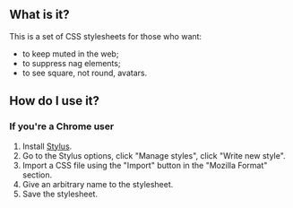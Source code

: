 ## What is it?

This is a set of CSS stylesheets for those who want:

* to keep muted in the web;
* to suppress nag elements;
* to see square, not round, avatars.

## How do I use it?

### If you're a Chrome user

1. Install [Stylus](https://chrome.google.com/webstore/detail/stylus/clngdbkpkpeebahjckkjfobafhncgmne).
1. Go to the Stylus options, click "Manage styles", click "Write new style".
1. Import a CSS file using the "Import" button in the "Mozilla Format" section.
1. Give an arbitrary name to the stylesheet.
1. Save the stylesheet.
